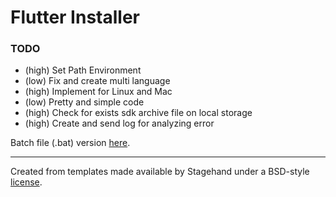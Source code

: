 # Flutter Installer

### TODO

- (high) Set Path Environment
- (low) Fix and create multi language
- (high) Implement for Linux and Mac
- (low) Pretty and simple code
- (high) Check for exists sdk archive file on local storage
- (high) Create and send log for analyzing error

Batch file (.bat) version [here](https://github.com/daffaalam/flutter-installer).

***

Created from templates made available by Stagehand under a BSD-style
[license](https://github.com/dart-lang/stagehand/blob/master/LICENSE).
